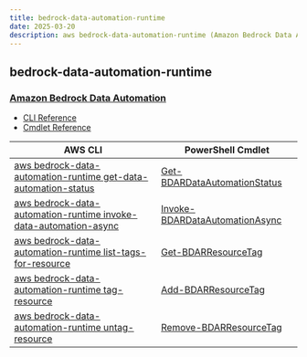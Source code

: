 ```yaml
---
title: bedrock-data-automation-runtime
date: 2025-03-20
description: aws bedrock-data-automation-runtime (Amazon Bedrock Data Automation) command/cmdlet list.
---
```


## bedrock-data-automation-runtime

### [Amazon Bedrock Data Automation](https://aws.amazon.com/bedrock/bda/)

* [CLI Reference](https://awscli.amazonaws.com/v2/documentation/api/latest/reference/bedrock-data-automation-runtime/index.html)
* [Cmdlet Reference](https://docs.aws.amazon.com/powershell/latest/reference/items/BedrockDataAutomationRuntime_cmdlets.html)

|AWS CLI|PowerShell Cmdlet|
|----|----|
|[aws bedrock-data-automation-runtime get-data-automation-status](https://awscli.amazonaws.com/v2/documentation/api/latest/reference/bedrock-data-automation-runtime/get-data-automation-status.html)|[Get-BDARDataAutomationStatus](https://docs.aws.amazon.com/powershell/latest/reference/items/Get-BDARDataAutomationStatus.html)|
|[aws bedrock-data-automation-runtime invoke-data-automation-async](https://awscli.amazonaws.com/v2/documentation/api/latest/reference/bedrock-data-automation-runtime/invoke-data-automation-async.html)|[Invoke-BDARDataAutomationAsync](https://docs.aws.amazon.com/powershell/latest/reference/items/Invoke-BDARDataAutomationAsync.html)|
|[aws bedrock-data-automation-runtime list-tags-for-resource](https://awscli.amazonaws.com/v2/documentation/api/latest/reference/bedrock-data-automation-runtime/list-tags-for-resource.html)|[Get-BDARResourceTag](https://docs.aws.amazon.com/powershell/latest/reference/items/Get-BDARResourceTag.html)|
|[aws bedrock-data-automation-runtime tag-resource](https://awscli.amazonaws.com/v2/documentation/api/latest/reference/bedrock-data-automation-runtime/tag-resource.html)|[Add-BDARResourceTag](https://docs.aws.amazon.com/powershell/latest/reference/items/Add-BDARResourceTag.html)|
|[aws bedrock-data-automation-runtime untag-resource](https://awscli.amazonaws.com/v2/documentation/api/latest/reference/bedrock-data-automation-runtime/untag-resource.html)|[Remove-BDARResourceTag](https://docs.aws.amazon.com/powershell/latest/reference/items/Remove-BDARResourceTag.html)|

